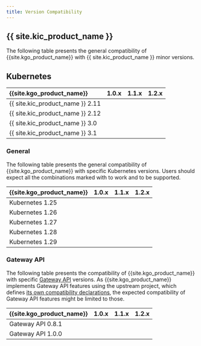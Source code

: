 ```yaml
---
title: Version Compatibility
---
```


## {{ site.kic_product_name }}

The following table presents the general compatibility of {{site.kgo_product_name}} with {{ site.kic_product_name }} minor versions.

## Kubernetes

| {{site.kgo_product_name}}        |            1.0.x            |            1.1.x            |            1.2.x            |
|:---------------------------------|:---------------------------:|:---------------------------:|:---------------------------:|
| {{ site.kic_product_name }} 2.11 | <i class="fa fa-check"></i> | <i class="fa fa-check"></i> | <i class="fa fa-times"></i> |
| {{ site.kic_product_name }} 2.12 | <i class="fa fa-check"></i> | <i class="fa fa-check"></i> | <i class="fa fa-times"></i> |
| {{ site.kic_product_name }} 3.0  | <i class="fa fa-check"></i> | <i class="fa fa-check"></i> | <i class="fa fa-times"></i> |
| {{ site.kic_product_name }} 3.1  | <i class="fa fa-check"></i> | <i class="fa fa-check"></i> | <i class="fa fa-check"></i> |

### General

The following table presents the general compatibility of {{site.kgo_product_name}} with specific Kubernetes versions.
Users should expect all the combinations marked with <i class="fa fa-check"></i> to work and to be supported.

| {{site.kgo_product_name}} |            1.0.x            |            1.1.x            |            1.2.x            |
|:--------------------------|:---------------------------:|:---------------------------:|:---------------------------:|
| Kubernetes 1.25           | <i class="fa fa-check"></i> | <i class="fa fa-check"></i> | <i class="fa fa-check"></i> |
| Kubernetes 1.26           | <i class="fa fa-check"></i> | <i class="fa fa-check"></i> | <i class="fa fa-check"></i> |
| Kubernetes 1.27           | <i class="fa fa-check"></i> | <i class="fa fa-check"></i> | <i class="fa fa-check"></i> |
| Kubernetes 1.28           | <i class="fa fa-check"></i> | <i class="fa fa-check"></i> | <i class="fa fa-check"></i> |
| Kubernetes 1.29           | <i class="fa fa-check"></i> | <i class="fa fa-check"></i> | <i class="fa fa-check"></i> |

### Gateway API

The following table presents the compatibility of {{site.kgo_product_name}} with specific [Gateway API][gateway-api] versions.
As {{site.kgo_product_name}} implements Gateway API features using the upstream
project, which defines [its own compatibility declarations][gateway-api-supported-versions], the expected compatibility
of Gateway API features might be limited to those.

| {{site.kgo_product_name}} |            1.0.x            |            1.1.x            |            1.2.x            |
|:--------------------------|:---------------------------:|:---------------------------:|:---------------------------:|
| Gateway API 0.8.1         | <i class="fa fa-check"></i> | <i class="fa fa-check"></i> | <i class="fa fa-check"></i> |
| Gateway API 1.0.0         | <i class="fa fa-check"></i> | <i class="fa fa-check"></i> | <i class="fa fa-check"></i> |

[gateway-api]: https://github.com/kubernetes-sigs/gateway-api
[gateway-api-supported-versions]:https://gateway-api.sigs.k8s.io/concepts/versioning/#supported-versions
